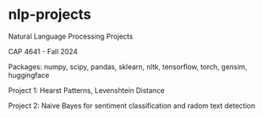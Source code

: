 # nlp-projects
Natural Language Processing Projects

CAP 4641 - Fall 2024

Packages: numpy, scipy, pandas, sklearn, nltk, tensorflow, torch, gensim, huggingface

Project 1: Hearst Patterns, Levenshtein Distance

Project 2: Naive Bayes for sentiment classification and radom text detection
